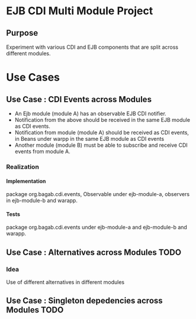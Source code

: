 EJB CDI Multi Module Project
============================

Purpose
-------
Experiment with various CDI and EJB components that are split across different modules.


Use Cases
=========

Use Case : CDI Events across Modules
--------------------------------
 - An Ejb module (module A) has an observable EJB CDI notifier.
 - Notification from the above should be received in the same EJB module as CDI events.
 - Notification from module (module A) should be received as CDI events, in Beans under warpp in the same EJB module as CDI events
 - Another module (module B) must be able to subscribe and receive CDI events from module A.
 
### Realization
#### Implementation 
 package org.bagab.cdi.events, Observable  under ejb-module-a, observers in ejb-module-b and warapp.
#### Tests
 package org.bagab.cdi.events under ejb-module-a and ejb-module-b and warapp.    

 
Use Case : Alternatives  across Modules  TODO
---------------------------------------
### Idea ### 
Use of different alternatives in different modules 
 
 
 
Use Case : Singleton depedencies  across Modules  TODO
------------------------------------------------
 
